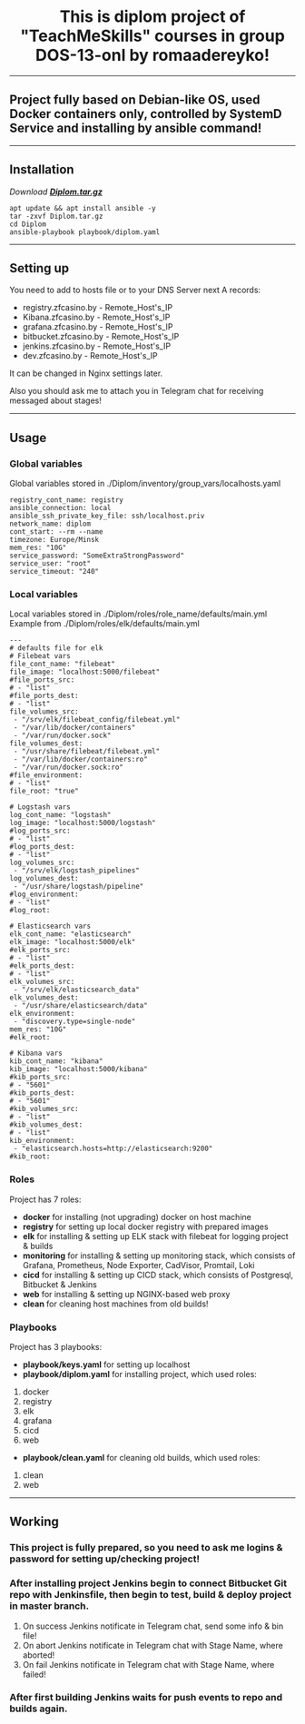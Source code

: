 <h1 align="center">This is diplom project of "TeachMeSkills" courses in group DOS-13-onl by romaadereyko!</h1>

---

## Project fully based on Debian-like OS, used Docker containers only, controlled by SystemD Service and installing by ansible command!

---

## Installation

_Download **[Diplom.tar.gz](https://drive.google.com/file/d/1R7jlRLCj2P0zV67Cz8p2EU7uYo4wRs01/view?usp=drive_link)**_

```
apt update && apt install ansible -y
tar -zxvf Diplom.tar.gz
cd Diplom
ansible-playbook playbook/diplom.yaml
```

---

## Setting up

You need to add to hosts file or to your DNS Server next A records:
+ registry.zfcasino.by - Remote_Host's_IP
+ Kibana.zfcasino.by - Remote_Host's_IP
+ grafana.zfcasino.by - Remote_Host's_IP
+ bitbucket.zfcasino.by - Remote_Host's_IP
+ jenkins.zfcasino.by - Remote_Host's_IP
+ dev.zfcasino.by - Remote_Host's_IP

It can be changed in Nginx settings later.

Also you should ask me to attach you in Telegram chat for receiving messaged about stages!

---

## Usage

### Global variables

Global variables stored in ./Diplom/inventory/group_vars/localhosts.yaml

```
registry_cont_name: registry
ansible_connection: local
ansible_ssh_private_key_file: ssh/localhost.priv
network_name: diplom
cont_start: --rm --name
timezone: Europe/Minsk
mem_res: "10G"
service_password: "SomeExtraStrongPassword"
service_user: "root"
service_timeout: "240"
```

### Local variables

Local variables stored in ./Diplom/roles/role_name/defaults/main.yml
Example from ./Diplom/roles/elk/defaults/main.yml

```
---
# defaults file for elk
# Filebeat vars
file_cont_name: "filebeat"
file_image: "localhost:5000/filebeat"
#file_ports_src:
# - "list"
#file_ports_dest:
# - "list"
file_volumes_src:
 - "/srv/elk/filebeat_config/filebeat.yml"
 - "/var/lib/docker/containers"
 - "/var/run/docker.sock"
file_volumes_dest:
 - "/usr/share/filebeat/filebeat.yml"
 - "/var/lib/docker/containers:ro"
 - "/var/run/docker.sock:ro"
#file_environment:
# - "list"
file_root: "true"

# Logstash vars
log_cont_name: "logstash"
log_image: "localhost:5000/logstash"
#log_ports_src:
# - "list"
#log_ports_dest:
# - "list"
log_volumes_src:
 - "/srv/elk/logstash_pipelines"
log_volumes_dest:
 - "/usr/share/logstash/pipeline"
#log_environment:
# - "list"
#log_root:

# Elasticsearch vars
elk_cont_name: "elasticsearch"
elk_image: "localhost:5000/elk"
#elk_ports_src:
# - "list"
#elk_ports_dest:
# - "list"
elk_volumes_src:
 - "/srv/elk/elasticsearch_data"
elk_volumes_dest:
 - "/usr/share/elasticsearch/data"
elk_environment:
 - "discovery.type=single-node"
mem_res: "10G"
#elk_root:

# Kibana vars
kib_cont_name: "kibana"
kib_image: "localhost:5000/kibana"
#kib_ports_src:
# - "5601"
#kib_ports_dest:
# - "5601"
#kib_volumes_src:
# - "list"
#kib_volumes_dest:
# - "list"
kib_environment:
 - "elasticsearch.hosts=http://elasticsearch:9200"
#kib_root:
```

### Roles

Project has 7 roles:
+ **docker** for installing (not upgrading) docker on host machine
+ **registry** for setting up local docker registry with prepared images
+ **elk** for installing & setting up ELK stack with filebeat for logging project & builds
+ **monitoring** for installing & setting up monitoring stack, which consists of Grafana, Prometheus, Node Exporter, CadVisor, Promtail, Loki
+ **cicd** for installing & setting up CICD stack, which consists of Postgresql, Bitbucket & Jenkins
+ **web** for installing & setting up NGINX-based web proxy
+ **clean** for cleaning host machines from old builds!

### Playbooks

Project has 3 playbooks:
+ **playbook/keys.yaml** for setting up localhost
+ **playbook/diplom.yaml** for installing project, which used roles:
1. docker
2. registry
3. elk
4. grafana
5. cicd
6. web
+ **playbook/clean.yaml** for cleaning old builds, which used roles:
1. clean
2. web

---

## Working

### This project is fully prepared, so you need to ask me logins & password for setting up/checking project!
### After installing project Jenkins begin to connect Bitbucket Git repo with Jenkinsfile, then begin to test, build & deploy project in master branch.
1. On success Jenkins notificate in Telegram chat, send some info & bin file!
2. On abort Jenkins notificate in Telegram chat with Stage Name, where aborted!
3. On fail Jenkins notificate in Telegram chat with Stage Name, where failed!
### After first building Jenkins waits for push events to repo and builds again.